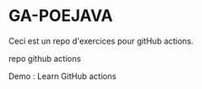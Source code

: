 # GA-POEJAVA
Ceci est un repo d'exercices pour gitHub actions.

repo github actions

Demo : Learn GitHub actions

